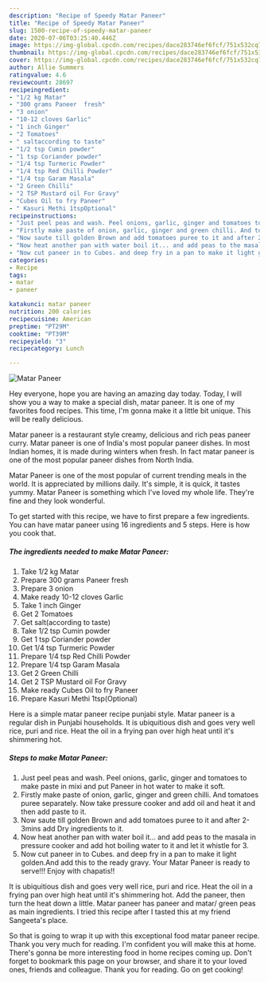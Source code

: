 ```yaml
---
description: "Recipe of Speedy Matar Paneer"
title: "Recipe of Speedy Matar Paneer"
slug: 1500-recipe-of-speedy-matar-paneer
date: 2020-07-06T03:25:40.446Z
image: https://img-global.cpcdn.com/recipes/dace283746ef6fcf/751x532cq70/matar-paneer-recipe-main-photo.jpg
thumbnail: https://img-global.cpcdn.com/recipes/dace283746ef6fcf/751x532cq70/matar-paneer-recipe-main-photo.jpg
cover: https://img-global.cpcdn.com/recipes/dace283746ef6fcf/751x532cq70/matar-paneer-recipe-main-photo.jpg
author: Allie Summers
ratingvalue: 4.6
reviewcount: 28697
recipeingredient:
- "1/2 kg Matar"
- "300 grams Paneer  fresh"
- "3 onion"
- "10-12 cloves Garlic"
- "1 inch Ginger"
- "2 Tomatoes"
- " saltaccording to taste"
- "1/2 tsp Cumin powder"
- "1 tsp Coriander powder"
- "1/4 tsp Turmeric Powder"
- "1/4 tsp Red Chilli Powder"
- "1/4 tsp Garam Masala"
- "2 Green Chilli"
- "2 TSP Mustard oil For Gravy"
- "Cubes Oil to fry Paneer"
- " Kasuri Methi 1tspOptional"
recipeinstructions:
- "Just peel peas and wash. Peel onions, garlic, ginger and tomatoes to make paste in mixi and put Paneer in hot water to make it soft."
- "Firstly make paste of onion, garlic, ginger and green chilli. And tomatoes puree separately. Now take pressure cooker and add oil and heat it and then add paste to it."
- "Now saute till golden Brown and add tomatoes puree to it and after 2-3mins add Dry ingredients to it."
- "Now heat another pan with water boil it... and add peas to the masala in pressure cooker and add hot boiling water to it and let it whistle for 3."
- "Now cut paneer in to Cubes. and deep fry in a pan to make it light golden.And add this to the ready gravy. Your Matar Paneer is ready to serve!!! Enjoy with chapatis!!"
categories:
- Recipe
tags:
- matar
- paneer

katakunci: matar paneer 
nutrition: 200 calories
recipecuisine: American
preptime: "PT29M"
cooktime: "PT39M"
recipeyield: "3"
recipecategory: Lunch

---
```



![Matar Paneer](https://img-global.cpcdn.com/recipes/dace283746ef6fcf/751x532cq70/matar-paneer-recipe-main-photo.jpg)

Hey everyone, hope you are having an amazing day today. Today, I will show you a way to make a special dish, matar paneer. It is one of my favorites food recipes. This time, I'm gonna make it a little bit unique. This will be really delicious.

Matar paneer is a restaurant style creamy, delicious and rich peas paneer curry. Matar paneer is one of India&#39;s most popular paneer dishes. In most Indian homes, it is made during winters when fresh. In fact matar paneer is one of the most popular paneer dishes from North India.

Matar Paneer is one of the most popular of current trending meals in the world. It is appreciated by millions daily. It's simple, it is quick, it tastes yummy. Matar Paneer is something which I've loved my whole life. They're fine and they look wonderful.


To get started with this recipe, we have to first prepare a few ingredients. You can have matar paneer using 16 ingredients and 5 steps. Here is how you cook that.

<!--inarticleads1-->

##### The ingredients needed to make Matar Paneer:

1. Take 1/2 kg Matar
1. Prepare 300 grams Paneer  fresh
1. Prepare 3 onion
1. Make ready 10-12 cloves Garlic
1. Take 1 inch Ginger
1. Get 2 Tomatoes
1. Get  salt(according to taste)
1. Take 1/2 tsp Cumin powder
1. Get 1 tsp Coriander powder
1. Get 1/4 tsp Turmeric Powder
1. Prepare 1/4 tsp Red Chilli Powder
1. Prepare 1/4 tsp Garam Masala
1. Get 2 Green Chilli
1. Get 2 TSP Mustard oil For Gravy
1. Make ready Cubes Oil to fry Paneer
1. Prepare  Kasuri Methi 1tsp(Optional)


Here is a simple matar paneer recipe punjabi style. Matar paneer is a regular dish in Punjabi households. It is ubiquitious dish and goes very well rice, puri and rice. Heat the oil in a frying pan over high heat until it&#39;s shimmering hot. 

<!--inarticleads2-->

##### Steps to make Matar Paneer:

1. Just peel peas and wash. Peel onions, garlic, ginger and tomatoes to make paste in mixi and put Paneer in hot water to make it soft.
1. Firstly make paste of onion, garlic, ginger and green chilli. And tomatoes puree separately. Now take pressure cooker and add oil and heat it and then add paste to it.
1. Now saute till golden Brown and add tomatoes puree to it and after 2-3mins add Dry ingredients to it.
1. Now heat another pan with water boil it... and add peas to the masala in pressure cooker and add hot boiling water to it and let it whistle for 3.
1. Now cut paneer in to Cubes. and deep fry in a pan to make it light golden.And add this to the ready gravy. Your Matar Paneer is ready to serve!!! Enjoy with chapatis!!


It is ubiquitious dish and goes very well rice, puri and rice. Heat the oil in a frying pan over high heat until it&#39;s shimmering hot. Add the paneer, then turn the heat down a little. Matar paneer has paneer and matar/ green peas as main ingredients. I tried this recipe after I tasted this at my friend Sangeeta&#39;s place. 

So that is going to wrap it up with this exceptional food matar paneer recipe. Thank you very much for reading. I'm confident you will make this at home. There's gonna be more interesting food in home recipes coming up. Don't forget to bookmark this page on your browser, and share it to your loved ones, friends and colleague. Thank you for reading. Go on get cooking!
